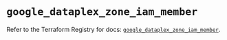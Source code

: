 # `google_dataplex_zone_iam_member`

Refer to the Terraform Registry for docs: [`google_dataplex_zone_iam_member`](https://registry.terraform.io/providers/hashicorp/google-beta/6.4.0/docs/resources/google_dataplex_zone_iam_member).
